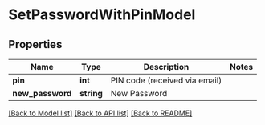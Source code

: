 # SetPasswordWithPinModel

## Properties
Name | Type | Description | Notes
------------ | ------------- | ------------- | -------------
**pin** | **int** | PIN code (received via email) | 
**new_password** | **string** | New Password | 

[[Back to Model list]](../README.md#documentation-for-models) [[Back to API list]](../README.md#documentation-for-api-endpoints) [[Back to README]](../README.md)


